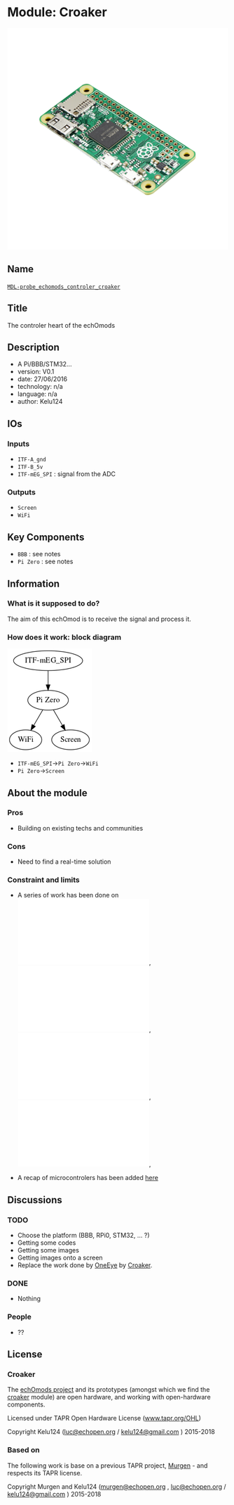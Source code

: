 # Module: Croaker

![](/croaker/viewme.png)

## Name

[`MDL-probe_echomods_controler_croaker`]()

## Title

The controler heart of the echOmods

## Description

* A Pi/BBB/STM32...
* version: V0.1
* date: 27/06/2016
* technology: n/a
* language: n/a
* author: Kelu124

## IOs

### Inputs

* `ITF-A_gnd`
* `ITF-B_5v`
* `ITF-mEG_SPI` : signal from the ADC

### Outputs

* `Screen`
* `WiFi`

## Key Components

* `BBB` : see notes
* `Pi Zero` : see notes

## Information

### What is it supposed to do?


The aim of this echOmod is to receive the signal and process it.


### How does it work: block diagram

![Block schema](source/blocks.png)

* `ITF-mEG_SPI`->`Pi Zero`->`WiFi`
* `Pi Zero`->`Screen`


## About the module

### Pros

* Building on existing techs and communities

### Cons

* Need to find a real-time solution

### Constraint and limits

* A series of work has been done on ![EMW3165](notes_EMW3165.md),  ![ESP8266](notes_ESP8266.md), ![Raspberry Pi Zero](notes_RPi0.md), ![feather WICED](notes_feather_WICED.md), 

* A recap of microcontrolers has been added [here](notes_uC.md)

## Discussions


### TODO

* Choose the platform (BBB, RPi0, STM32, ... ?)
* Getting some codes
* Getting some images
* Getting images onto a screen
* Replace the work done by [OneEye](/oneeye/) by [Croaker](/croaker/).

### DONE

* Nothing

### People

* ??

## License

### Croaker 

The [echOmods project](https://github.com/kelu124/echomods) and its prototypes (amongst which we find the [croaker](/croaker/) module) are open hardware, and working with open-hardware components.

Licensed under TAPR Open Hardware License (www.tapr.org/OHL)

Copyright Kelu124 (luc@echopen.org / kelu124@gmail.com ) 2015-2018

### Based on 

The following work is base on a previous TAPR project, [Murgen](https://github.com/kelu124/murgen-dev-kit) - and respects its TAPR license.

Copyright Murgen and Kelu124 (murgen@echopen.org , luc@echopen.org / kelu124@gmail.com ) 2015-2018

